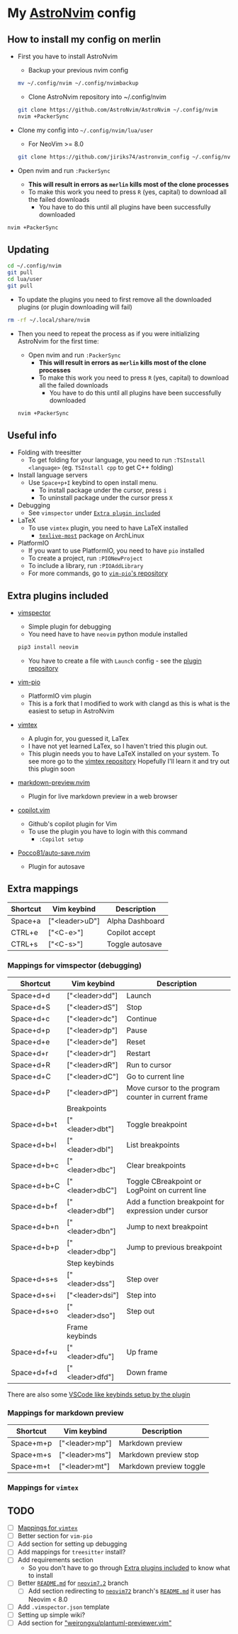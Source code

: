 # My [AstroNvim](https://github.com/AstroNvim/AstroNvim) config

## How to install my config on merlin

- First you have to install AstroNvim
  - Backup your previous nvim config

  ```bash
  mv ~/.config/nvim ~/.config/nvimbackup
  ```

  - Clone AstroNvim repository into ~/.config/nvim

  ```bash
  git clone https://github.com/AstroNvim/AstroNvim ~/.config/nvim
  nvim +PackerSync
  ```

- Clone my config into `~/.config/nvim/lua/user`
  - For NeoVim >= 8.0

  ```bash
  git clone https://github.com/jiriks74/astronvim_config ~/.config/nvim/lua/user
  ```

- Open nvim and run `:PackerSync`
  - **This will result in errors as `merlin` kills most of the clone processes**
  - To make this work you need to press `R` (yes, capital) to download all the
  failed downloads
    - You have to do this until all plugins have been successfully downloaded

```bash
nvim +PackerSync
```

## Updating

```bash
cd ~/.config/nvim
git pull
cd lua/user
git pull
```

- To update the plugins you need to first remove all the downloaded plugins
(or plugin downloading will fail)

```bash
rm -rf ~/.local/share/nvim
```

- Then you need to repeat the process as if you were initializing AstroNvim for
the first time:
  - Open nvim and run `:PackerSync`
    - **This will result in errors as `merlin` kills most of the clone processes**
    - To make this work you need to press `R` (yes, capital) to download all the
    failed downloads
      - You have to do this until all plugins have been successfully downloaded

  ```bash
  nvim +PackerSync
  ```

## Useful info

- Folding with treesitter
  - To get folding for your language, you need to run
  `:TSInstall <language>` (eg. `TSInstall cpp` to get C++ folding)
- Install language servers
  - Use `Space+p+I` keybind to open install menu.
    - To install package under the cursor, press `i`
    - To uninstall package under the cursor press `X`
- Debugging
  - See `vimspector` under [`Extra plugin included`](#extra-plugins-included)
- LaTeX
  - To use `vimtex` plugin, you need to have LaTeX installed
    - [`texlive-most`](https://wiki.archlinux.org/title/TeX_Live#Installation) package on ArchLinux
- PlatformIO
  - If you want to use PlatformIO, you need to have `pio` installed
  - To create a project, run `:PIONewProject`
  - To include a library, run `:PIOAddLibrary`
  - For more commands, go to [`vim-pio`'s repository](https://github.com/jiriks74/vim-pio)

## Extra plugins included

- [vimspector](https://github.com/puremourning/vimspector)
  - Simple plugin for debugging
  - You need have to have `neovim` python module installed

  ```bash
  pip3 install neovim
  ```

  - You have to create a file with `Launch` config - see the [plugin repository](https://github.com/puremourning/vimspector)
- [vim-pio](https://github.com/jiriks74/vim-pio)
  - PlatformIO vim plugin
  - This is a fork that I modified to work with clangd as this is what is the
  easiest to setup in AstroNvim
- [vimtex](https://github.com/lervag/vimtex)
  - A plugin for, you guessed it, LaTex
  - I have not yet learned LaTex, so I haven't tried this plugin out.
  - This plugin needs you to have LaTeX installed on your system. To see more go to the [vimtex repository](https://github.com/lervag/vimtex)
  Hopefully I'll learn it and try out this plugin soon
- [markdown-preview.nvim](https://github.com/iamcco/markdown-preview.nvim)
  - Plugin for live markdown preview in a web browser
- [copilot.vim](https://github.com/github/copilot.vim)
  - Github's copilot plugin for Vim
  - To use the plugin you have to login with this command
    - `:Copilot setup`
- [Pocco81/auto-save.nvim](https://github.com/Pocco81/auto-save.nvim)
  - Plugin for autosave

## Extra mappings

| Shortcut |   Vim keybind    |    Description    |
|----------|------------------|-------------------|
| Space+a  | ["\<leader\>uD"] | Alpha Dashboard   |
| CTRL+e   | ["\<C-e\>"]      | Copilot accept    |
| CTRL+s   | ["\<C-s\>"]      | Toggle autosave   |

### Mappings for vimspector (debugging)

|   Shortcut  |    Vim keybind    |     Description    |
|-------------|-------------------|--------------------|
|  Space+d+d  | ["\<leader\>dd"]  | Launch             |
|  Space+d+S  | ["\<leader\>dS"]  | Stop               |
|  Space+d+c  | ["\<leader\>dc"]  | Continue           |
|  Space+d+p  | ["\<leader\>dp"]  | Pause              |
|  Space+d+e  | ["\<leader\>de"]  | Reset              |
|  Space+d+r  | ["\<leader\>dr"]  | Restart            |
|  Space+d+R  | ["\<leader\>dR"]  | Run to cursor      |
|  Space+d+C  | ["\<leader\>dC"]  | Go to current line |
|  Space+d+P  | ["\<leader\>dP"]  | Move cursor to the program counter in current frame |
|             | Breakpoints       |                    |
| Space+d+b+t | ["\<leader\>dbt"] | Toggle breakpoint  |
| Space+d+b+l | ["\<leader\>dbl"] | List breakpoints   |
| Space+d+b+c | ["\<leader\>dbc"] | Clear breakpoints  |
| Space+d+b+C | ["\<leader\>dbC"] | Toggle CBreakpoint or LogPoint on current line |
| Space+d+b+f | ["\<leader\>dbf"] | Add a function breakpoint for expression under cursor |
| Space+d+b+n | ["\<leader\>dbn"] | Jump to next breakpoint |
| Space+d+b+p | ["\<leader\>dbp"] | Jump to previous breakpoint |
|             | Step keybinds     |                    |
| Space+d+s+s | ["\<leader\>dss"] | Step over          |
| Space+d+s+i | ["\<leader\>dsi"] | Step into          |
| Space+d+s+o | ["\<leader\>dso"] | Step out           |
|             | Frame keybinds    |                    |
| Space+d+f+u | ["\<leader\>dfu"] | Up frame           |
| Space+d+f+d | ["\<leader\>dfd"] | Down frame         |

There are also some [VSCode like keybinds setup by the plugin](https://github.com/puremourning/vimspector#visual-studio--vscode)

### Mappings for markdown preview

| Shortcut  |   Vim keybind    |       Description       |
|-----------|------------------|-------------------------|
| Space+m+p | ["\<leader\>mp"] | Markdown preview        |
| Space+m+s | ["\<leader\>ms"] | Markdown preview stop   |
| Space+m+t | ["\<leader\>mt"] | Markdown preview toggle |

### Mappings for `vimtex`

## TODO

- [ ] [Mappings for `vimtex`](#mappings-for-vimtex)
- [ ] Better section for `vim-pio`
- [ ] Add section for setting up debugging
- [ ] Add mappings for `treesitter` install?
- [ ] Add requirements section
  - So you don't have to go through [Extra plugins included](#extra-plugins-included) to know what to install
- [ ] Better [`README.md`](https://github.com/jiriks74/astronvim_config/blob/neovim7.2/README.md)
  for [`neovim7.2`](https://github.com/jiriks74/astronvim_config/tree/neovim7.2) branch
  - [ ] Add section redirecting to [`neovim72`](https://github.com/jiriks74/astronvim_config/tree/neovim7.2)
  branch's [`README.md`](https://github.com/jiriks74/astronvim_config/blob/neovim7.2/README.md) it user has Neovim < 8.0
- [ ] Add `.vimspector.json` template
- [ ] Setting up simple wiki?
- [ ] Add section for ["weirongxu/plantuml-previewer.vim"](https://github.com/weirongxu/plantuml-previewer.vim)
